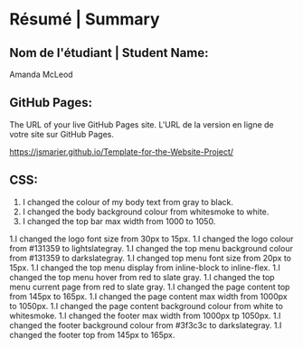 # Résumé | Summary

## Nom de l'étudiant | Student Name:

Amanda McLeod

## GitHub Pages:

The URL of your live GitHub Pages site. L'URL de la version en ligne de votre site sur GitHub Pages.

https://jsmarier.github.io/Template-for-the-Website-Project/

## CSS:

1. I changed the colour of my body text from gray to black.
2. I changed the body background colour from whitesmoke to white.
3. I changed the top bar max width from 1000 to 1050.

1.I changed the logo font size from 30px to 15px.
1.I changed the logo colour from #131359 to lightslategray.
1.I changed the top menu background colour from #131359 to darkslategray.
1.I changed top menu font size from 20px to 15px.
1.I changed the top menu display from inline-block to inline-flex.
1.I changed the top menu hover from red to slate gray.
1.I changed the top menu current page from red to slate gray.
1.I changed the page content top from 145px to 165px.
1.I changed the page content max width from 1000px to 1050px.
1.I changed the page content background colour from white to whitesmoke.
1.I changed the footer max width from 1000px tp 1050px.
1.I changed the footer background colour from #3f3c3c to darkslategray.
1.I changed the footer top from 145px to 165px.
